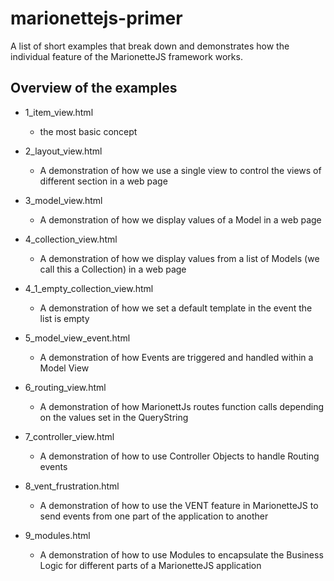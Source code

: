 # marionettejs-primer
A list of short examples that break down and demonstrates how the individual feature of the MarionetteJS framework works.


## Overview of the examples
- 1_item_view.html 
    - the most basic concept
    
- 2_layout_view.html
    - A demonstration of how we use a single view to control the views of different section in a web page

- 3_model_view.html
    - A demonstration of how we display values of a Model in a web page

- 4_collection_view.html
    - A demonstration of how we display values from a list of Models (we call this a Collection) in a web page
    
- 4_1_empty_collection_view.html
    - A demonstration of how we set a default template in the event the list is empty

- 5_model_view_event.html
    - A demonstration of how Events are triggered and handled within a Model View

- 6_routing_view.html
    - A demonstration of how MarionettJs routes function calls depending on the values set in the QueryString

- 7_controller_view.html
    - A demonstration of how to use Controller Objects to handle Routing events

- 8_vent_frustration.html
    - A demonstration of how to use the VENT feature in MarionetteJS to send events from one part of the application to another

- 9_modules.html
    - A demonstration of how to use Modules to encapsulate the Business Logic for different parts of a MarionetteJS application
